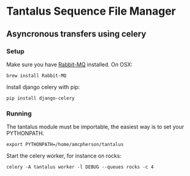 # Tantalus Sequence File Manager

## Asyncronous transfers using celery

### Setup

Make sure you have [Rabbit-MQ](https://www.rabbitmq.com/) installed.  On OSX:

```
brew install Rabbit-MQ
```

Install django celery with pip:

```
pip install django-celery
```

### Running

The tantalus module must be importable, the easiest way is to set your PYTHONPATH.

```
export PYTHONPATH=/home/amcpherson/tantalus
```

Start the celery worker, for instance on rocks:

```
celery -A tantalus worker -l DEBUG --queues rocks -c 4
```

